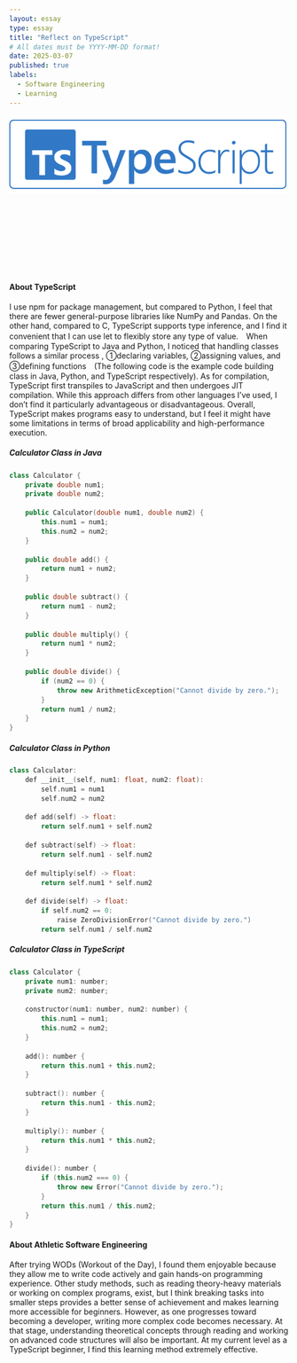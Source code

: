 ```yaml
---
layout: essay
type: essay
title: "Reflect on TypeScript"
# All dates must be YYYY-MM-DD format!
date: 2025-03-07
published: true
labels:
  - Software Engineering
  - Learning
---
```


<img width="500px" class="rounded float-start pe-4" src="../img/TS.png"><br><br><br><br><br><br><br><br><br>

<h4>About TypeScript</h4>
<p>
I use npm for package management, but compared to Python, I feel that there are fewer general-purpose libraries like NumPy and Pandas. On the other hand, compared to C, TypeScript supports type inference, and I find it convenient that I can use let to flexibly store any type of value.　When comparing TypeScript to Java and Python, I noticed that handling classes follows a similar process , ①declaring variables, ②assigning values, and ③defining functions　(The following code is the example code building class in Java, Python, and TypeScript respectively). As for compilation, TypeScript first transpiles to JavaScript and then undergoes JIT compilation. While this approach differs from other languages I’ve used, I don’t find it particularly advantageous or disadvantageous. Overall, TypeScript makes programs easy to understand, but I feel it might have some limitations in terms of broad applicability and high-performance execution.
</p>

<h5>Calculator Class in Java</h5>

```cpp
class Calculator {
    private double num1;
    private double num2;

    public Calculator(double num1, double num2) {
        this.num1 = num1;
        this.num2 = num2;
    }

    public double add() {
        return num1 + num2;
    }

    public double subtract() {
        return num1 - num2;
    }

    public double multiply() {
        return num1 * num2;
    }

    public double divide() {
        if (num2 == 0) {
            throw new ArithmeticException("Cannot divide by zero.");
        }
        return num1 / num2;
    }
}
```

<h5>Calculator Class in Python</h5>

```cpp
class Calculator:
    def __init__(self, num1: float, num2: float):
        self.num1 = num1
        self.num2 = num2

    def add(self) -> float:
        return self.num1 + self.num2

    def subtract(self) -> float:
        return self.num1 - self.num2

    def multiply(self) -> float:
        return self.num1 * self.num2

    def divide(self) -> float:
        if self.num2 == 0:
            raise ZeroDivisionError("Cannot divide by zero.")
        return self.num1 / self.num2
```

<h5>Calculator Class in TypeScript</h5>

```cpp
class Calculator {
    private num1: number;
    private num2: number;

    constructor(num1: number, num2: number) {
        this.num1 = num1;
        this.num2 = num2;
    }

    add(): number {
        return this.num1 + this.num2;
    }

    subtract(): number {
        return this.num1 - this.num2;
    }

    multiply(): number {
        return this.num1 * this.num2;
    }

    divide(): number {
        if (this.num2 === 0) {
            throw new Error("Cannot divide by zero.");
        }
        return this.num1 / this.num2;
    }
}
```
<h4>About Athletic Software Engineering</h4>
<p>
After trying WODs (Workout of the Day), I found them enjoyable because they allow me to write code actively and gain hands-on programming experience. Other study methods, such as reading theory-heavy materials or working on complex programs, exist, but I think breaking tasks into smaller steps provides a better sense of achievement and makes learning more accessible for beginners. However, as one progresses toward becoming a developer, writing more complex code becomes necessary. At that stage, understanding theoretical concepts through reading and working on advanced code structures will also be important. At my current level as a TypeScript beginner, I find this learning method extremely effective.
</p>
